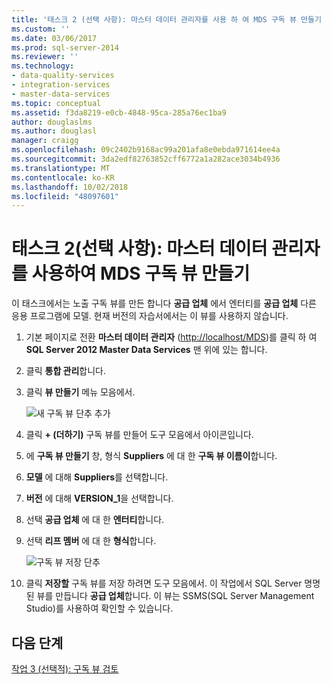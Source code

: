 ```yaml
---
title: '태스크 2 (선택 사항): 마스터 데이터 관리자를 사용 하 여 MDS 구독 뷰 만들기 | Microsoft Docs'
ms.custom: ''
ms.date: 03/06/2017
ms.prod: sql-server-2014
ms.reviewer: ''
ms.technology:
- data-quality-services
- integration-services
- master-data-services
ms.topic: conceptual
ms.assetid: f3da8219-e0cb-4848-95ca-285a76ec1ba9
author: douglaslms
ms.author: douglasl
manager: craigg
ms.openlocfilehash: 09c2402b9168ac99a201afa8e0ebda971614ee4a
ms.sourcegitcommit: 3da2edf82763852cff6772a1a282ace3034b4936
ms.translationtype: MT
ms.contentlocale: ko-KR
ms.lasthandoff: 10/02/2018
ms.locfileid: "48097601"
---
```

# <a name="task-2-optional-creating-a-mds-subscription-view-using-master-data-manager"></a>태스크 2(선택 사항): 마스터 데이터 관리자를 사용하여 MDS 구독 뷰 만들기
  이 태스크에서는 노출 구독 뷰를 만든 합니다 **공급 업체** 에서 엔터티를 **공급 업체** 다른 응용 프로그램에 모델. 현재 버전의 자습서에서는 이 뷰를 사용하지 않습니다.  
  
1.  기본 페이지로 전환 **마스터 데이터 관리자** ([http://localhost/MDS](http://localhost/MDS))를 클릭 하 여 **SQL Server 2012 Master Data Services** 맨 위에 있는 합니다.  
  
2.  클릭 **통합 관리**합니다.  
  
3.  클릭 **뷰 만들기** 메뉴 모음에서.  
  
     ![새 구독 뷰 단추 추가](../../2014/tutorials/media/et-creatingamdssubscriptionviewusingmdm-01.jpg "새 구독 뷰 단추 추가")  
  
4.  클릭 **+ (더하기)** 구독 뷰를 만들어 도구 모음에서 아이콘입니다.  
  
5.  에 **구독 뷰 만들기** 창, 형식 **Suppliers** 에 대 한 **구독 뷰 이름이**합니다.  
  
6.  **모델** 에 대해 **Suppliers**를 선택합니다.  
  
7.  **버전** 에 대해 **VERSION_1**을 선택합니다.  
  
8.  선택 **공급 업체** 에 대 한 **엔터티**합니다.  
  
9. 선택 **리프 멤버** 에 대 한 **형식**합니다.  
  
     ![구독 뷰 저장 단추](../../2014/tutorials/media/et-creatingamdssubscriptionviewusingmdm-02.jpg "구독 뷰 저장 단추")  
  
10. 클릭 **저장할** 구독 뷰를 저장 하려면 도구 모음에서. 이 작업에서 SQL Server 명명 된 뷰를 만듭니다 **공급 업체**합니다. 이 뷰는 SSMS(SQL Server Management Studio)를 사용하여 확인할 수 있습니다.  
  
## <a name="next-step"></a>다음 단계  
 [작업 3 &#40;선택적&#41;: 구독 뷰 검토](task-3-optional-reviewing-the-subscription-views.md)  
  
  
